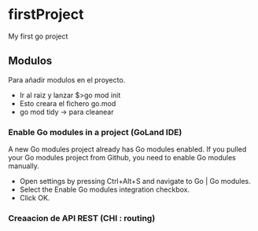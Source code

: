 # firstProject
My first go project


## Modulos

Para añadir modulos en el proyecto.
- Ir al raiz y lanzar $>go mod init
- Esto creara el fichero go.mod
- go mod tidy -> para cleanear

### Enable Go modules in a project (GoLand IDE)

A new Go modules project already has Go modules enabled.
If you pulled your Go modules project from Github, you need to enable Go modules manually.

- Open settings by pressing Ctrl+Alt+S and navigate to Go | Go modules.
- Select the Enable Go modules integration checkbox.
- Click OK.

### Creaacion de API REST (CHI : routing)